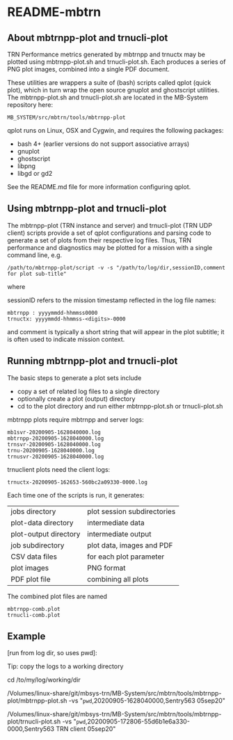 
# README-mbtrn

## About mbtrnpp-plot and trnucli-plot

TRN Performance metrics generated by mbtrnpp and trnuctx may be plotted using mbtrnpp-plot.sh and trnucli-plot.sh.
Each produces a series of PNG plot images, combined into a single PDF document.

These utilities are wrappers a suite of (bash) scripts called qplot (quick plot), which in turn wrap the open source gnuplot and ghostscript utilities.
The mbtrnpp-plot.sh and trnucli-plot.sh are located in the MB-System repository here:

```
MB_SYSTEM/src/mbtrn/tools/mbtrnpp-plot
```

qplot runs on Linux, OSX and Cygwin, and requires the following packages:
 
 * bash 4+ (earlier versions do not support associative arrays)
 * gnuplot
 * ghostscript
 * libpng
 * libgd or gd2

See the README.md file for more information configuring qplot.

## Using mbtrnpp-plot and trnucli-plot

The mbtrnpp-plot (TRN instance and server) and trnucli-plot (TRN UDP client) scripts provide a set of qplot configurations and parsing code to generate a set of plots from their respective log files.
Thus, TRN performance and diagnostics may be plotted for a mission with a single command line, e.g.

```
/path/to/mbtrnpp-plot/script -v -s "/path/to/log/dir,sessionID,comment for plot sub-title"
```

where

sessionID refers to the mission timestamp reflected in the log file names:

```
mbtrnpp : yyyymmdd-hhmmss0000
trnuctx: yyyymmdd-hhmmss-<digits>-0000
```

and comment is typically a short string that will appear in the plot subtitle; it is often used to indicate mission context.


## Running mbtrnpp-plot and trnucli-plot
The basic steps to generate a plot sets include

 * copy a set of related log files to a single directory
 * optionally create a plot (output) directory
 * cd to the plot directory and run either mbtrnpp-plot.sh or trnucli-plot.sh

mbtrnpp plots require mbtrnpp and server logs:

```
mb1svr-20200905-1628040000.log
mbtrnpp-20200905-1628040000.log
trnsvr-20200905-1628040000.log
trnu-20200905-1628040000.log
trnusvr-20200905-1628040000.log
```

trnuclient plots need the client logs:

```
trnuctx-20200905-162653-560bc2a09330-0000.log
```


Each time one of the scripts is run, it generates:  

|                     |                           |
|---------------------|---------------------------|  
|       jobs directory|plot session subdirectories|
|  plot-data directory|intermediate data|
|plot-output directory|intermediate output|
|     job subdirectory|plot data, images and PDF|
|       CSV data files|for each plot parameter|
|          plot images|PNG format|
|        PDF plot file|combining all plots|

The combined plot files are named
```
mbtrnpp-comb.plot
trnucli-comb.plot
```

## Example

[run from log dir, so uses pwd]:

Tip: copy the logs to a working directory

cd /to/my/log/working/dir

/Volumes/linux-share/git/mbsys-trn/MB-System/src/mbtrn/tools/mbtrnpp-plot/mbtrnpp-plot.sh -vs "`pwd`,20200905-1628040000,Sentry563 05sep20"

/Volumes/linux-share/git/mbsys-trn/MB-System/src/mbtrn/tools/mbtrnpp-plot/trnucli-plot.sh -vs "`pwd`,20200905-172806-55d6b1e6a330-0000,Sentry563 TRN client 05sep20"

